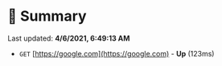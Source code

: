 # 📖 Summary
Last updated: **4/6/2021, 6:49:13 AM**

- `GET` [https://google.com](https://google.com) - **Up** (123ms)
